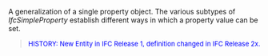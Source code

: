 ﻿A generalization of a single property object. The various subtypes of _IfcSimpleProperty_ establish different ways in which a property value can be set.

> <font color="#0000FF" size="-1">HISTORY: New Entity in IFC Release 1,
		  definition changed in IFC Release 2x. </font>
>
